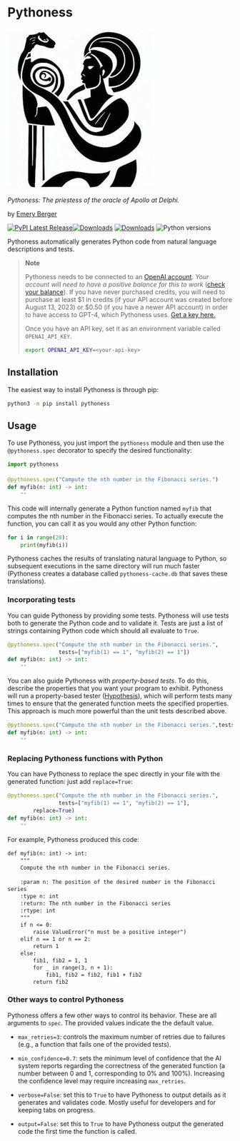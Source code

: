 # Pythoness

![Pythoness](https://raw.githubusercontent.com/plasma-umass/pythoness/main/pythoness-logo.jpg)

_Pythoness: The priestess of the oracle of Apollo at Delphi._

by [Emery Berger](https://emeryberger.com)

[![PyPI Latest Release](https://img.shields.io/pypi/v/pythoness.svg)](https://pypi.org/project/pythoness/)[![Downloads](https://static.pepy.tech/badge/pythoness)](https://pepy.tech/project/pythoness) [![Downloads](https://static.pepy.tech/badge/pythoness/month)](https://pepy.tech/project/pythoness) ![Python versions](https://img.shields.io/pypi/pyversions/pythoness.svg?style=flat-square)

Pythoness automatically generates Python code from natural language descriptions and tests.

> **Note**
>
> Pythoness needs to be connected to an [OpenAI account](https://openai.com/api/). _Your account will need to have a positive balance for this to work_ ([check your balance](https://platform.openai.com/account/usage)). If you have never purchased credits, you will need to purchase at least $1 in credits (if your API account was created before August 13, 2023) or $0.50 (if you have a newer API account) in order to have access to GPT-4, which Pythoness uses. [Get a key here.](https://platform.openai.com/account/api-keys)
>
> Once you have an API key, set it as an environment variable called `OPENAI_API_KEY`.
>
> ```bash
> export OPENAI_API_KEY=<your-api-key>
> ```

## Installation

The easiest way to install Pythoness is through pip:

```bash
python3 -m pip install pythoness
```

## Usage

To use Pythoness, you just import the `pythoness` module and then use the `@pythoness.spec` decorator to specify the desired functionality:

```python
import pythoness

@pythoness.spec("Compute the nth number in the Fibonacci series.")
def myfib(n: int) -> int:
    ""
```

This code will internally generate a Python function named `myfib`
that computes the nth number in the Fibonacci series.  To actually
execute the function, you can call it as you would any other Python
function:

```python
for i in range(20):
    print(myfib(i))
```

Pythoness caches the results of translating natural language to
Python, so subsequent executions in the same directory will run much
faster (Pythoness creates a database called `pythoness-cache.db` that
saves these translations).

### Incorporating tests

You can guide Pythoness by providing some tests. Pythoness will use
tests both to generate the Python code and to validate it. Tests are just
a list of strings containing Python code which should all evaluate to `True`.

```python
@pythoness.spec("Compute the nth number in the Fibonacci series.",
                tests=["myfib(1) == 1", "myfib(2) == 1"])
def myfib(n: int) -> int:
    ""
```

You can also guide Pythoness with _property-based tests_. To do this,
describe the properties that you want your program to
exhibit. Pythoness will run a property-based tester
([Hypothesis](https://github.com/HypothesisWorks/hypothesis/tree/master/hypothesis-python)),
which will perform tests many times to ensure that the generated
function meets the specified properties. This approach is much more
powerful than the unit tests described above.

```python
@pythoness.spec("Compute the nth number in the Fibonacci series.",tests = [({'n':'integers(1,20)'}, "myfib(n+2) == myfib(n+1)+myfib(n)")])
def myfib(n: int) -> int:
    ""
```


### Replacing Pythoness functions with Python

You can have Pythoness to replace the spec directly in your file with
the generated function: just add `replace=True`:

```python
@pythoness.spec("Compute the nth number in the Fibonacci series.",
                tests=["myfib(1) == 1", "myfib(2) == 1"],
		replace=True)
def myfib(n: int) -> int:
    ""
```

For example, Pythoness produced this code:

```
def myfib(n: int) -> int:
    """
    Compute the nth number in the Fibonacci series.

    :param n: The position of the desired number in the Fibonacci series
    :type n: int
    :return: The nth number in the Fibonacci series
    :rtype: int
    """
    if n <= 0:
        raise ValueError("n must be a positive integer")
    elif n == 1 or n == 2:
        return 1
    else:
        fib1, fib2 = 1, 1
        for _ in range(3, n + 1):
            fib1, fib2 = fib2, fib1 + fib2
        return fib2
```

### Other ways to control Pythoness

Pythoness offers a few other ways to control its behavior. These are
all arguments to `spec`. The provided values indicate the the default
value.

* `max_retries=3`: controls the maximum number of retries due to failures (e.g., a function that fails one of the provided tests).

* `min_confidence=0.7`: sets the minimum level of confidence that the AI system reports regarding the correctness of the generated function (a number between 0 and 1, corresponding to 0% and 100%). Increasing the confidence level may require increasing `max_retries`.

* `verbose=False`: set this to `True` to have Pythoness to output details as it generates and validates code. Mostly useful for developers and for keeping tabs on progress.

* `output=False`: set this to `True` to have Pythoness output the generated code the first time the function is called.

